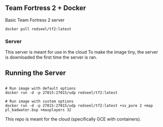 ## Team Fortress 2 + Docker

Basic Team Fortress 2 server

```
docker pull redseel/tf2:latest
```

### Server ###
This server is meant for use in the cloud
To make the image tiny, the server is downloaded the first time the server is ran.

## Running the Server

```shell

# Run image with default options
docker run -d -p 27015:27015/udp redseel/tf2:latest

# Run image with custom options
docker run -d -p 27015:27015/udp redseel/tf2:latest +sv_pure 2 +map pl_badwater.bsp +maxplayers 32

```

This repo is meant for the cloud (specifically GCE with containers).
